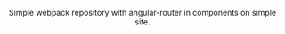 <p align="center">
Simple webpack repository with angular-router in components on simple site. 
</p>
